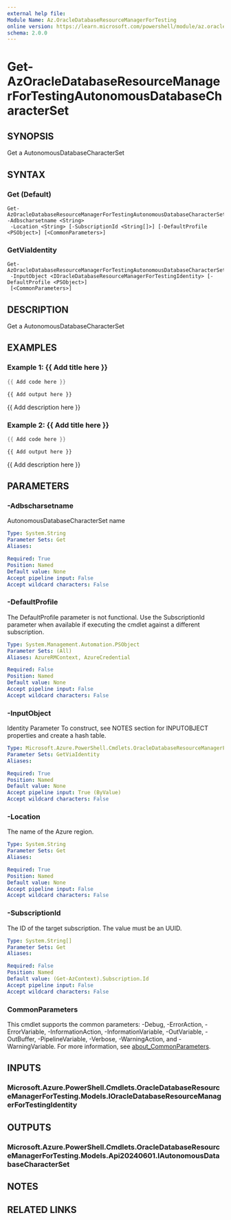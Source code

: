 ```yaml
---
external help file:
Module Name: Az.OracleDatabaseResourceManagerForTesting
online version: https://learn.microsoft.com/powershell/module/az.oracledatabaseresourcemanagerfortesting/get-azoracledatabaseresourcemanagerfortestingautonomousdatabasecharacterset
schema: 2.0.0
---
```


# Get-AzOracleDatabaseResourceManagerForTestingAutonomousDatabaseCharacterSet

## SYNOPSIS
Get a AutonomousDatabaseCharacterSet

## SYNTAX

### Get (Default)
```
Get-AzOracleDatabaseResourceManagerForTestingAutonomousDatabaseCharacterSet -Adbscharsetname <String>
 -Location <String> [-SubscriptionId <String[]>] [-DefaultProfile <PSObject>] [<CommonParameters>]
```

### GetViaIdentity
```
Get-AzOracleDatabaseResourceManagerForTestingAutonomousDatabaseCharacterSet
 -InputObject <IOracleDatabaseResourceManagerForTestingIdentity> [-DefaultProfile <PSObject>]
 [<CommonParameters>]
```

## DESCRIPTION
Get a AutonomousDatabaseCharacterSet

## EXAMPLES

### Example 1: {{ Add title here }}
```powershell
{{ Add code here }}
```

```output
{{ Add output here }}
```

{{ Add description here }}

### Example 2: {{ Add title here }}
```powershell
{{ Add code here }}
```

```output
{{ Add output here }}
```

{{ Add description here }}

## PARAMETERS

### -Adbscharsetname
AutonomousDatabaseCharacterSet name

```yaml
Type: System.String
Parameter Sets: Get
Aliases:

Required: True
Position: Named
Default value: None
Accept pipeline input: False
Accept wildcard characters: False
```

### -DefaultProfile
The DefaultProfile parameter is not functional.
Use the SubscriptionId parameter when available if executing the cmdlet against a different subscription.

```yaml
Type: System.Management.Automation.PSObject
Parameter Sets: (All)
Aliases: AzureRMContext, AzureCredential

Required: False
Position: Named
Default value: None
Accept pipeline input: False
Accept wildcard characters: False
```

### -InputObject
Identity Parameter
To construct, see NOTES section for INPUTOBJECT properties and create a hash table.

```yaml
Type: Microsoft.Azure.PowerShell.Cmdlets.OracleDatabaseResourceManagerForTesting.Models.IOracleDatabaseResourceManagerForTestingIdentity
Parameter Sets: GetViaIdentity
Aliases:

Required: True
Position: Named
Default value: None
Accept pipeline input: True (ByValue)
Accept wildcard characters: False
```

### -Location
The name of the Azure region.

```yaml
Type: System.String
Parameter Sets: Get
Aliases:

Required: True
Position: Named
Default value: None
Accept pipeline input: False
Accept wildcard characters: False
```

### -SubscriptionId
The ID of the target subscription.
The value must be an UUID.

```yaml
Type: System.String[]
Parameter Sets: Get
Aliases:

Required: False
Position: Named
Default value: (Get-AzContext).Subscription.Id
Accept pipeline input: False
Accept wildcard characters: False
```

### CommonParameters
This cmdlet supports the common parameters: -Debug, -ErrorAction, -ErrorVariable, -InformationAction, -InformationVariable, -OutVariable, -OutBuffer, -PipelineVariable, -Verbose, -WarningAction, and -WarningVariable. For more information, see [about_CommonParameters](http://go.microsoft.com/fwlink/?LinkID=113216).

## INPUTS

### Microsoft.Azure.PowerShell.Cmdlets.OracleDatabaseResourceManagerForTesting.Models.IOracleDatabaseResourceManagerForTestingIdentity

## OUTPUTS

### Microsoft.Azure.PowerShell.Cmdlets.OracleDatabaseResourceManagerForTesting.Models.Api20240601.IAutonomousDatabaseCharacterSet

## NOTES

## RELATED LINKS


